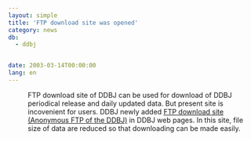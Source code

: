 ```yaml
---
layout: simple
title: 'FTP download site was opened'
category: news
db:
  - ddbj


date: 2003-03-14T00:00:00
lang: en
---
```


<dd>FTP download site of DDBJ can be used for download of DDBJ periodical release and daily updated data. But present site is incovenient for users. DDBJ newly added <a href="/services/index-e.html ">FTP download site (Anonymous FTP of the DDBJ)</a> in DDBJ web pages. In this site, file size of data are reduced so that downloading can be made easily.</dd>
